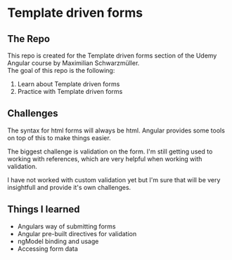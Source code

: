 # Template driven forms

## The Repo

This repo is created for the Template driven forms section of the Udemy Angular course by Maximilian Schwarzmüller.  
The goal of this repo is the following:
1. Learn about Template driven forms
2. Practice with Template driven forms

## Challenges

The syntax for html forms will always be html. Angular provides some tools on top of this to make things easier. 

The biggest challenge is validation on the form. I'm still getting used to working with references, which are very helpful when working with validation. 

I have not worked with custom validation yet but I'm sure that will be very insightfull and provide it's own challenges.

## Things I learned

* Angulars way of submitting forms
* Angular pre-built directives for validation
* ngModel binding and usage
* Accessing form data